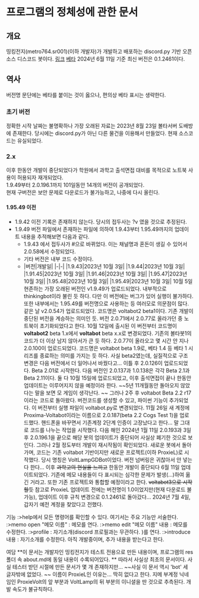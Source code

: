 # 프로그램의 정체성에 관한 문서

## 개요
띵킹전지(metro764.sr001)(이하 개발자)가 개발하고 배포하는 discord.py 기반 오픈소스 디스코드 봇이다.
[링크](<https://github.com/volta1147/ProxieLBot>) [베타](<https://github.com/volta1147/ProxieLBot-SE>) 
2024년 6월 11일 기준 최신 버전은 0.1.2461이다. 

## 역사
버전명 문단에는 베타를 붙이는 것이 옳으나, 편의상 베타 표시는 생략한다. 

### 초기 버전
정확한 시작 날짜는 불명확하나 가장 오래된 자료는 2023년 8월 23일 볼타서버 도배방에 존재한다. 당시에는 discord.py가 아닌 다른 물건을 이용해서 만들었다. 현재 소스코드는 유실되었다. 

### 2.x
이후 한동안 개발이 중단되었다가 학원에서 과학고 출석면접 대비를 목적으로 노트북 사용이 허용되자 재개되었다. \
1.9.49부터 2.0.196.1까지 101일동안 14개의 버전이 공개되었다. \
현재 구버전은 보안 문제로 다운로드가 불가능하고, 나중에 다시 올린다. 

#### 1.95.49 이전
* 1.9.42 이전 기록은 존재하지 않는다. 당시의 접두사는 ?v 였을 것으로 추정된다. 
* 1.9.49 버전 파일에서 존재하는 파일에 의하여 1.9.43부터 1.95.49까지의 업데이트 내용을 추적해보면 다음과 같다. 
  * 1.9.43 에서 접두사가 #으로 바뀌었다. 이는 채널명과 혼돈이 생길 수 있어서 2.0.58에서 수정되었다. 
  * 기타 버전은 내부 코드 수정이다. 
  * |버전|개발일|
  |-|-|
  |1.9.43|2023년 10월 3일|
  |1.9.44|2023년 10월 3일|
  |1.91.45|2023년 10월 3일|
  |1.91.46|2023년 10월 3일|
  |1.95.47|2023년 10월 3일|
  |1.95.48|2023년 10월 3일|
  |1.95.49|2023년 10월 3일|
10월 5일 현존하는 가장 오래된 버전인 v1.9.49가 업로드되었다. 내부적으로 thinkingbot이라 불린 듯 하다. 
다만 이 버전에는 버그가 있어 실행이 불가하다. 또한 내부에서는 1.95.49를 버전명으로 사용하는 등 여러모로 의문점이 많다. 
같은 날 v2.0.54가 업로드되었다. 코드명은 voltabot2 beta1이다. 기존 개발이 중단된 버전을 계승하는 의미인 듯. 
버전 2.0.71에서 2.0.77로 올라가던 중 노트북이 초기화되었다고 한다. 
10월 12일에 출시된 이 버전부터 코드명이 **voltabot2** beta 1.x에서 **voltabot** beta x.x로 변경되었다. 기존의 볼타봇1의 코드가 더 이상 남지 않아서가 큰 듯 하다. 
2.0.77이 올라오고 몇 시간 안 지나 2.0.100이 업로드되었다. 코드명은 voltabot beta 1.9로, 베타 1.4 등 베타 1 시리즈를 종료하는 의미를 가지는 듯 하다. 사실 beta2였는데, 실질적으로 구조 변경은 다음 버전에서 더 일어나서 바꿨다고...
이틀 후 2.0.126이 업로드되었다. Beta 2.01로 시작한다. 
다음 버전인 2.0.137과 1.0.138은 각각 Beta 2.1과 Beta 2.11이다. 둘 다 10월 15일에 업로드되었고, 이후 출석면접이 끝나 한동안 업데이트는 이루어지지 않을 예정이라 한다.
~~5년 11개월동안 돌아오지 않았다는 말을 보면 모 게임이 생각난다. ~~ 
그러나 2주 후 voltabot Beta 2.2 r17이라는 코드로 돌아왔다. 버전코드를 생성할 수 있고, 파이썬 기능이 추가되었다. 이 버전부터 실행 파일이 voltabot.py로 변경되었다. 
11월 26일 새 계정에 Proxima-Voltabot이라는 이름으로 2.0.187(beta 2.2 Cogs Test 1)을 업로드했다. 핸드폰을 바꾸면서 기존계정 2단계 인증이 고장났다고 한다... 말 그대로 코드를 나누는 작업을 시작했다. 
다음 해인 2024년 1월 11일 2.0.193과 3일 후 2.0.196.1을 끝으로 해당 봇의 업데이트가 중단되어 사실상 폐기한 것으로 보인다. 
그러나 2월 정도부터 개발이 재시작됨이 확인되었다. 새로운 봇에서 돌아가며, 코드는 기존 voltabot 기반이지만 새로운 프로젝트(이하 ProxieL)로 시작했다. 당시 명칭은 VoltLampGDBot이었다. 
버전 넘버링은 귀찮아서 안 넣는다 한다...
이후 ~~과학고의 현실을 느끼고~~ 한동안 개발이 중단되다 6월 11일 업데이트되었다. 기존에 메모 내용들이 다 표시되는 심각한 문제가 발생(...)하여 옮긴 거라고. 또한 기존 프로젝트와 통합할 예정이라고 한다. ~~voltabot3으로 시작할듯~~
참고로 ProxieL 업데이트 전에는 버전명이 1.0이었지만(현재 다운로드 불가능), 업데이트 이후 규칙 변경으로 0.1.2461로 돌아갔다...
2024년 7월 4일, 갑자기 예전 계정을 찾았다고 전했다. 

기능
:>help에서 모든 명령어를 확인할 수 있다. 여기서는 주요 기능만 서술한다. 
:>memo open "메모 이름" : 메모를 연다. 
:>memo edit "메모 이름" 내용 : 메모를 수정한다. 
:>profile : 자기소개(discord 프로필과는 무관하다. )를 연다. 
:>introduce 내용 : 자기소개를 수정한다. 
아직 개발중이며, 추가 내용을 받는다고 한다. 

여담
**이 문서는 개발자인 띵킹전지가 테스트 전용으로 만든 내용이며, 프로그램의 res 폴더 속 about.md에 동일 내용이 수록되어있다. ** 
따라서 사실상 최초의 문서이다. 사실 테스터 받던 시절에 만든 문서가 몇 개 존재하지만... ~~사실 이 문서 역시 'bot' 세 글자밖에 없었다. ~~
이름이 ProxieL인 이유는... 딱히 없다고 한다. 지메 부계정 닉네임인 ProxieVolt의 앞 부분과 VoltLamp의 뒤 부분의 이니셜을 딴 것으로 추측된다. 
개발 속도가 불규칙하다. 